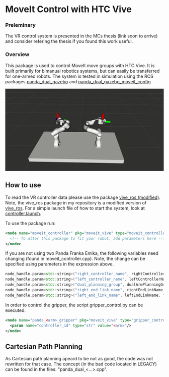 # MoveIt Control with HTC Vive
### Preleminary
The VR control system is presented in the MCs thesis (link soon to arrive) and consider refering the thesis if you found this work useful.

### Overview
This package is used to control MoveIt move groups with HTC Vive. It is built primarily for bimanual robotics systems, but can easily be transferred for one-armed robots.  The system is tested in simulation using the ROS packages [panda_dual_gazebo](https://github.com/Machine-Jonte/panda_dual_gazebo) and [panda_dual_gazebo_moveit_config](https://github.com/Machine-Jonte/panda_dual_gazebo_moveit_config)

<p align="center">
  <img src="./GIFs/demo.gif" title="Simple demo." width="800">
</p>

## How to use
To read the VR controller data please use the package [vive_ros (modified)](https://github.com/robosavvy/vive_ros). Note, the vive_ros package in my repository is a modified version of [vive_ros](https://github.com/robosavvy/vive_ros). For a simple launch file of how to start the system, look at [controller.launch](./launch/controller.launch).

To use the package run:
``` xml
<node name="moveit_controller" pkg="moveit_vive" type="moveit_controller" output="screen">
  <!-- To alter this package to fit your robot, add parameters here -->
</node>
```
If you are not using two Panda Franka Emika, the following variables need changing (found in moveit_controller.cpp). Note, the change can be specified using parameters in the expression above.
``` cpp
node_handle.param<std::string>("right_controller_name", rightControllerName, "right");
node_handle.param<std::string>("left_controller_name", leftControllerName, "left");
node_handle.param<std::string>("dual_planning_group", dualArmPlanningGroup, "dual");
node_handle.param<std::string>("right_end_link_name", rightEndLinkName, "panda_1_link8");
node_handle.param<std::string>("left_end_link_name", leftEndLinkName, "panda_2_link8");
```

In order to control the gripper, the script gripper_control.py can be executed.
``` xml
<node name="panda_<arm>_gripper" pkg="moveit_vive" type="gripper_control.py">
  <param name="controller_id" type="str" value="<arm>"/>
</node>
```



## Cartesian Path Planning
As Cartesian path planning apeard to be not as good, the code was not rewritten for that case. The concept (in the bad code located in LEGACY) can be found in the files: "panda_dual_\<...\>.cpp".



